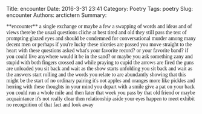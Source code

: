 Title: encounter
Date: 2016-3-31 23:41
Category: Poetry
Tags: poetry
Slug: encounter
Authors: arctictern
Summary: 

<span style="font-family:Cantarell">
**encounter**  
a single exchange  
or maybe a few  
a swapping of words and ideas  
and of views  
there're the usual questions  
cliche at best  
tired and old  
they still pass the test  
of prompting glazed eyes  
and should be condemned  
for conversational murder  
among many decent men  
or perhaps if you're lucky  
these niceties are passed  
you move straight to the heart  
with these questions asked  
what's your favorite record?  
or your favorite band?  
if you could live anywhere  
would it be in the sand?  
or maybe you ask something  
zany and stupid  
with both fingers crossed  
and while praying to cupid  
the arrows are fired  
the guns are unloaded  
you sit back and wait as  
the show starts unfolding  
you sit back and wait as  
the answers start rolling  
and the words you relate to  
are abundantly showing  
that this might be the start  
of no ordinary pairing  
it's not apples and oranges  
more like pickles and herring  
with these thoughts in your mind  
you depart with a smile  
give a pat on your back  
you could run a whole mile  
and then later that week  
you pass by that old friend  
or maybe acquaintance  
it's not really clear then  
relationship aside  
your eyes happen to meet  
exhibit no recognition of that  
fact and look away  
